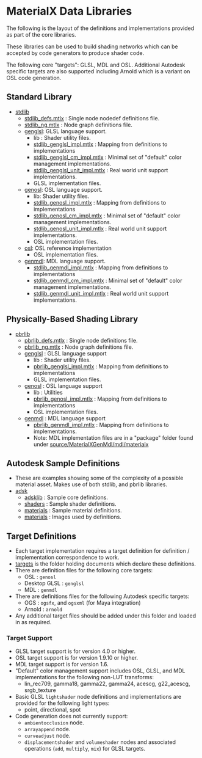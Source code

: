 # MaterialX Data Libraries

The following is the layout of the definitions and implementations provided as part of the core libraries.

These libraries can be used to build shading networks which can be accepted by code generators to produce shader code.

The following core "targets": GLSL, MDL and OSL. Additional Autodesk specific targets are also supported including Arnold which is a variant on OSL code generation.

## Standard Library
- [stdlib](stdlib)
    - [stdlib_defs.mtlx](stdlib/stdlib_defs.mtlx) : Single node nodedef definitions file.
    - [stdlib_ng.mtlx](stdlib/stdlib_ng.mtlx) :  Node graph definitions file.
    - [genglsl](stdlib/genglsl): GLSL language support.
        - lib : Shader utility files.
        - [stdlib_genglsl_impl.mtlx](stdlib/genglsl/stdlib_genglsl_impl.mtlx) : Mapping from definitions to implementations
        - [stdlib_genglsl_cm_impl.mtlx](stdlib/genglsl/stdlib_genglsl_cm_impl.mtlx) : Minimal set of "default" color management implementations.
        - [stdlib_genglsl_unit_impl.mtlx](stdlib/genosl/stdlib_genglsl_unit_impl.mtlx) : Real world unit support implementations.
        - GLSL implementation files.
    - [genosl](stdlib/genosl): OSL language support.
        - lib: Shader utility files.
        - [stdlib_genosl_impl.mtlx](stdlib/genosl/stdlib_genosl_impl.mtlx) : Mapping from definitions to implementations
        - [stdlib_genosl_cm_impl.mtlx](stdlib/genosl/stdlib_genosl_cm_impl.mtlx) : Minimal set of "default" color management implementations.
        - [stdlib_genosl_unit_impl.mtlx](stdlib/genosl/stdlib_genosl_unit_impl.mtlx) : Real world unit support implementations.
        -  OSL implementation files.
    - [osl](stdlib/osl): OSL reference implementation
        -  OSL implementation files.
    - [genmdl](stdlib/genmdl): MDL language support.
        - [stdlib_genmdl_impl.mtlx](stdlib/genosl/stdlib_genmdl_impl.mtlx) : Mapping from definitions to implementations
        - [stdlib_genmdl_cm_impl.mtlx](stdlib/genosl/stdlib_genmdl_cm_impl.mtlx) : Minimal set of "default" color management implementations.
        - [stdlib_genmdl_unit_impl.mtlx](stdlib/genosl/stdlib_genmdl_unit_impl.mtlx) : Real world unit support implementations.

## Physically-Based Shading Library
- [pbrlib](pbrlib)
    - [pbrlib_defs.mtlx](pbrlib/pbrlib_defs.mtlx) : Single node definitions file.
    - [pbrlib_ng.mtlx](pbrlib/pbrlib_ng.mtlx) : Node graph definitions file.
    - [genglsl](pbrlib/genglsl) : GLSL language support
        - lib : Shader utility files.
        - [pbrlib_genglsl_impl.mtlx](pbrlib/genglsl/pbrlib_genglsl_impl.mtlx) : Mapping from definitions to implementations
        - GLSL implementation files.
    - [genosl](pbrlib/genosl) : OSL language support
        - lib : Utilities
        - [pbrlib_genosl_impl.mtlx](pbrlib/genosl/pbrlib_genosl_impl.mtlx) : Mapping from definitions to implementations
        - OSL implementation files.
    - [genmdl](pbrlib/genmdl) : MDL language support
        - [pbrlib_genmdl_impl.mtlx](pbrlib/genosl/pbrlib_genmdl_impl.mtlx) : Mapping from definitions to implementations.
        - Note: MDL implementation files are in a "package" folder found under
        [source/MaterialXGenMdl/mdl/materialx](../source/MaterialXGenMdl/mdl/materialx)

## Autodesk Sample Definitions
- These are examples showing some of the complexity of a possible material asset.
Makes use of both stdlib, and pbrlib libraries.
- [adsk](adsk)
  - [adsklib](adsk/adsklib) : Sample core definitions.
  - [shaders](adsk/shader) : Sample shader definitions.
  - [materials](adsk/materials) : Sample material definitions.
  - [materials](adsk/textures) : Images used by definitions.

## Target Definitions
- Each target implementation requires a target definition for definition / implementation correspondence to work.
- [targets](targets) is the folder holding documents which declare these definitions.
- There are definition files for the following core targets:
  - OSL : `genosl`
  - Desktop GLSL : `genglsl`
  - MDL : `genmdl`
- There are definitions files for the following Autodesk specific targets:
  - OGS : `ogsfx`, and `ogsxml` (for Maya integration)
  - Arnold : `arnold`
- Any additional target files should be added under this folder and loaded in as required.

### Target Support
- GLSL target support is for version 4.0 or higher.
- OSL target support is for version 1.9.10 or higher.
- MDL target support is for version 1.6.
- "Default" color management support includes OSL,  GLSL, and MDL implementations for the following non-LUT transforms:
    - lin_rec709, gamma18, gamma22, gamma24, acescg, g22_acescg, srgb_texture
- Basic GLSL `lightshader` node definitions and implementations are provided for the following light types:
    - point, directional, spot
- Code generation does not currently support:
    - `ambientocclusion` node.
    - `arrayappend` node.
    - `curveadjust` node.
    - `displacementshader` and `volumeshader` nodes and associated operations (`add`, `multiply`, `mix`) for GLSL targets.
